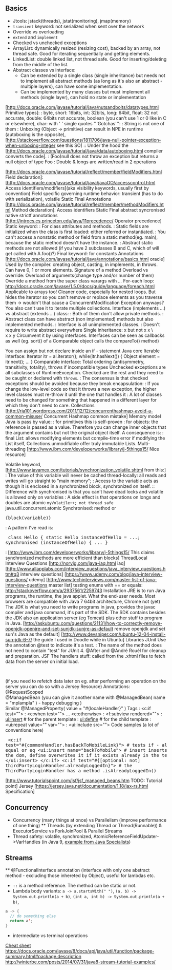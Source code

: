 ## Basics
+ Jtools: jstack(threads), jstat(monitoring), jmap(memory)
+ `transient` keyword: not serialized when sent over the network
+ Override vs overloading
+ `extend` and `implement`
+ Checked vs unchecked exceptions
+ ArrayList: dynamically resized (resizing cost), backed by an array, not thread safe. Good for iterating sequentially and getting elements.
+ LinkedList: double linked list, not thread safe. Good for inserting/deleting from the middle of the list.
+ Abstract classes vs interface:   
  + Can be extended by a single class (single inheritance) but needs not to implement all abstract methods (as long as it's also an abstract - multiple layers), can have some implementation.
  + Can be implemented by many classes but must implement all methods (single layer), can hold no state or implementation
  
[http://docs.oracle.com/javase/tutorial/java/nutsandbolts/datatypes.html Primitive types]: : byte, short: 16bits, int: 32bits, long: 64bit, float: 32 not accurate, double: 64bits not accurate, boolean (you can't use 1 or 0 like in C or elsewhere), char: with ' ' single quotes
'''Gotchas''': : String is not one of them : Unboxing (Object -> primitive) can result in NPE in runtime (autoboxing is the opposite), [http://stackoverflow.com/questions/1811706/java-null-pointer-exception-when-unboxing-integer see this SO] :: Under the hood the [http://docs.oracle.com/javase/tutorial/java/data/autoboxing.html compiler converts the code]. : (Foo)null does not throw an exception but returns a null object of type Foo : Double & longs are written/read in 2 operations

[http://docs.oracle.com/javase/tutorial/reflect/member/fieldModifiers.html Field declaration]:
[http://docs.oracle.com/javase/tutorial/java/javaOO/accesscontrol.html Access identifiers/modifiers](aka visibility keywords, usually first by convention)
Field specific governing runtime behavior: transient (has to do with serialization), volatile
Static
Final
Annotations
[http://docs.oracle.com/javase/tutorial/reflect/member/methodModifiers.html Method declaration]:
Access identifiers
Static
Final
abstract
syncronised
native
strictf
annotations
[http://introcs.cs.princeton.edu/java/11precedence/ Operator precedence]
Static keyword: : For class attributes and methods. : Static fields are initialized when the class is first loaded: either referred or instantiated. : You can't access a nonstatic method or field from a static method(eg. main), because the static method doesn't have the instance. : Abstract static methods are not allowed (if you have 2 subclasses B and C, which of will get called with A.foo()?)
Final keyword: for constants
Annotations [http://docs.oracle.com/javase/tutorial/java/annotations/basics.html oracle] Used by the compiler. creating object, casting, in implements, in throws. Can have 0, 1 or more elements.
Signature of a method
Overload vs override:
Overload of arguments(change type and/or number of them)
Override a method from the super class
varargs with <i>...</i>
For-each loop: http://docs.oracle.com/javase/1.5.0/docs/guide/language/foreach.html Applicable to arrays too! Cleaner code, especially for nested loops. But hides the iterator so you can't remove or replace elements as you traverse them -> wouldn't that cause a ConcurrentModification Exception anyways? You also can't use it to iterate multiple collections.
Interface (implements ...) vs abstract (extends ...) class: : Both of them don't allow private methods. : Abstract class can have abstract (non implemented) methods but also implemented methods. : Interface is all unimplemented classes. : Doesn't require to write abstract everywhere
Single inheritance: x	but not x x
\	\
x x	y Circumvent it by using interfaces. Interfaces can be seen as callbacks as well (eg. sort() of a Comparable object calls the compareTo() method)

You can assign but not declare inside an if - statement
Java core
Iterable interface: Iterator itr = al.iterator(); while(itr.hasNext()) { Object element = itr.next(); ... }
Comparable interface: Total ordering (antisymmetry, transitivity, totality), throws if incompatible types
Unchecked exceptions are all subclasses of RuntimeException. Checked are the rest and they need to be caught or declared with <code>throws</code>. : The consensus is that checked exceptions should be avoided because they break encapsulation: : If you change the low-level code so that it throws a new exception, the higher level classes must re-throw it until the one that handles it : A lot of classes need to be changed for something that happened in a different layer for which they don't need to care.
Collections
[http://ria101.wordpress.com/2011/12/12/concurrenthashmap-avoid-a-common-misuse/ Concurrent Hashmap common mistake]
Memory model
Java is pass by value: : for primitives this is self-proven : for objects: the reference is passed as a value. Therefore you can change inner objects that the argument contains but not the original object itself.
A consequence is: : final List: allows modifying elements but compile-time error if modifying the List itself, Collections.unmodifiable offer truly immutable Lists.
Multi-threading
[http://www.ibm.com/developerworks/library/j-5things15/ Nice resource]

Volatile keyword, [http://www.javamex.com/tutorials/synchronization_volatile.shtml from this:] : The value of this variable will never be cached thread-locally: all reads and writes will go straight to "main memory"; : Access to the variable acts as though it is enclosed in a synchronized block, synchronized on itself. :: Difference with synchronised is that you can't have dead locks and volatile is allowed only on variables : A side effect is that operations on longs and doubles are atomic ``` myVolatile++; not thread safe ```
java.util.concurrent.atomic
Synchronised: method or <pre>{block(variable)}</pre> : A pattern I've read is: <pre> class Hello { static Hello instanceOfHello = ...; synchronised (instanceOfHello) { ... } </pre> : [http://www.ibm.com/developerworks/library/j-5things15/ This claims synchronized methods are more efficient than blocks]
ThreadLocal
Interview Questions
[http://norvig.com/java-iaq.html iaq]
[http://www.allapplabs.com/interview_questions/java_interview_questions.htm#q3 interview questions]
[https://www.udemy.com/blog/java-interview-questions/ udemy]
[http://www.techinterviews.com/master-list-of-java-interview-questions master list]
testing enums with == or equals: http://stackoverflow.com/a/2937561/2259743
Installation
JRE is to run Java programs, the runtime, the java applet. What the end-user needs. Most browsers are compatible with Java 7 64bit architecture, Chrome not (yet)
The JDK is what you need to write programs in java, provides the javac compiler and java command, it's part of the SDK.
The SDK contains besides the JDK also an application server (eg Tomcat) plus other stuff to program in Java.
[http://askubuntu.com/questions/21131/how-to-correctly-remove-openjdk-openjre-and-set-sunjdk-sunjre-as-default remove openjdk and set sun's Java as the default]
[http://www.devsniper.com/ubuntu-12-04-install-sun-jdk-6-7/ the guide I used in Doodle while in Ubuntu]
Libraries
JUnit
Use the annotation @test to indicate it's a test. : The name of the method does not need to contain "test" for JUnit 4.
@After and @André Rouél for cleanup and preparation.
JSF
The handlers stuff: called from the .xhtml files to fetch data from the server on initial load. <pre> <![CDATA[ doodleJS.data.account = #{accountManagementHandler.accountJson}; ]]> </pre> (if you need to refetch data later on eg. after performing an operation on the server you can do so with a Jersey Resource)
Annotations: <br/> @RequestScoped <br/> @ManagedBean (you can give it another name with @ManagedBean( name = "mplampla" ) - happy debugging ) <br/> Similar @ManagedProperty( value = "#{localeHandler}" )
Tags : <c:if test=""> : <c:when test=""> ... <c:otherwise> : <f:subview rendered=""> : <ui:insert> # for the parent template : <ui:define> # for the child template : <ui:repeat value="" var=""> : <ui:include src="">
Code samples (a lot of conventions here) <pre> <c:if test="#{commonHandler.hasBackToMobileLink}"> # tests if - also ne not equal or eq <ui:insert name="backToMobile"> # insert inserts in the dom, define overwrites it if it exists already in the template </ui:insert> </c:if> <c:if test="#{[optional: not] thirdPartyLoginHandler.alreadyLoggedIn}"> # the ThirdPartyLoginHandler has a method .isAlreadyLoggedIn() </pre>
[http://www.tutorialspoint.com/jsf/jsf_managed_beans.htm TODO: Tutorial point]
Jersey
[https://jersey.java.net/documentation/1.18/jax-rs.html Specification]


## Concurrency
* Concurrency (many things at once) vs Parallelism (improve performance of one thing)
** Threads (by extending Thread or Thread(Runnable)) & ExecutorService vs ForkJoinPool & Parallel Streams
* Thread safety: volatile, synchronized, AtomicReferenceFieldUpdater->VarHandles (in Java 9, [example from Java Specialists]())

## Streams
** @FunctionalInterface annotation (interface with only one abstract method - excluding those inhereted by Object), 
useful for lambdas etc.

* `::` is a method reference. The method can be static or not.
* Lambda body variants: 
`a -> a.startsWith(" ")`, `(a, b) -> System.out.println(a + b)`, `(int a, int b) -> System.out.println(a + b)`, 
```java
a -> { 
  // do something else 
  return a';
}
```
* intermediate vs terminal operations

[Cheat sheet](http://files.zeroturnaround.com/pdf/zt_java8_streams_cheat_sheet.pdf)
https://docs.oracle.com/javase/8/docs/api/java/util/function/package-summary.html#package.description
http://winterbe.com/posts/2014/07/31/java8-stream-tutorial-examples/
